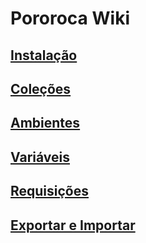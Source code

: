 # Pororoca Wiki

## [Instalação](./Instalação.md)
## [Coleções](./Coleções.md)
## [Ambientes](./Ambientes.md)
## [Variáveis](./Variáveis.md)
## [Requisições](./Requisições.md)
## [Exportar e Importar](./ExportarEImportar.md)